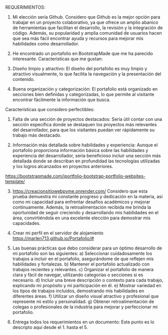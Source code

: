 REQUERIMIENTOS:

1. Mi elección sería Github. Considero que Github es la mejor opción para trabajar en un proyecto colaborativo, ya que ofrece un amplio abanico de herramientas que facilitan el desarrollo, la revisión y la integración de código. Además, su popularidad y amplia comunidad de usuarios hacen que sea más fácil encontrar ayuda y recursos para mejorar mis habilidades como desarrollador.


2. He encontrado un portafolio en BootstrapMade que me ha parecido interesante.
Características que me gustan:
 1. Diseño limpio y atractivo: El diseño del portafolio es muy limpio y atractivo visualmente, lo que  facilita la navegación y la presentación del contenido.

 2. Buena organización y categorización: El portafolio está organizado en secciones bien definidas y categorizadas, lo que permite al visitante encontrar fácilmente la información que busca.

Características que considero perfectibles:
 1. Falta de una sección de proyectos destacados: Sería útil contar con una sección específica donde se destaquen los proyectos más relevantes del desarrollador, para que los visitantes puedan ver rápidamente su trabajo más destacado.

 2. Información más detallada sobre habilidades y experiencia: Aunque el portafolio proporciona información básica sobre las habilidades y experiencia del desarrollador, sería beneficioso incluir una sección más detallada donde se describan en profundidad las tecnologías utilizadas y los logros alcanzados en proyectos anteriores.

https://bootstrapmade.com/iportfolio-bootstrap-portfolio-websites-template/


3. https://creacionsitiowebpyme.onrender.com/
Considero que esta prueba demuestra mi constante progreso y dedicación en la materia, así como mi capacidad para enfrentar desafíos académicos y mejorar continuamente. Además, la retroalimentación recibida me brinda la oportunidad de seguir creciendo y desarrollando mis habilidades en el área, convirtiéndola en una excelente elección para demostrar mis capacidades.

4. Crear mi perfil en el servidor de alojamiento
https://marlen713.github.io/Portafolio/#

5. Las buenas prácticas que debo considerar para un óptimo desarrollo de mi portafolio son las siguientes: 
a) Seleccionar cuidadosamente los trabajos a incluir en el portafolio, asegurándome de que reflejen mis habilidades y fortalezas. 
b) Mantener el portafolio actualizado con trabajos recientes y relevantes. 
c) Organizar el portafolio de manera clara y fácil de navegar, utilizando categorías o secciones si es necesario. 
d) Incluir una breve descripción o contexto para cada trabajo, explicando mi propósito y mi participación en él. 
e) Mostrar variedad en los tipos de trabajos incluidos, demostrando mis habilidades en diferentes áreas. f) Utilizar un diseño visual atractivo y profesional que represente mi estilo y personalidad. 
g) Obtener retroalimentación de colegas o profesionales de la industria para mejorar y perfeccionar mi portafolio.


6. Entrega todos los requerimientos en un documento: 
Este punto es lo descripto aquí desde el 1. hasta el 5.